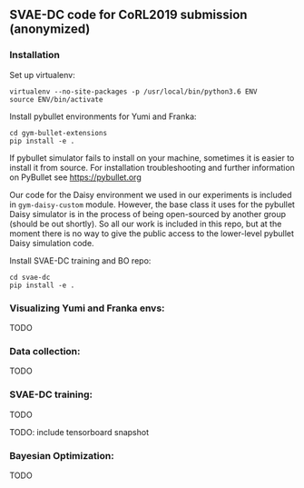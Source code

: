 ## SVAE-DC code for CoRL2019 submission (anonymized)

### Installation

Set up virtualenv:
```
virtualenv --no-site-packages -p /usr/local/bin/python3.6 ENV
source ENV/bin/activate
```

Install pybullet environments for Yumi and Franka:
```
cd gym-bullet-extensions
pip install -e .
```

If pybullet simulator fails to install on your machine, sometimes it is easier to install it from source. For installation troubleshooting and further information on PyBullet see https://pybullet.org

Our code for the Daisy environment we used in our experiments is included in ```gym-daisy-custom``` module. However, the base class it uses for the pybullet Daisy simulator is in the process of being open-sourced by another group (should be out shortly). So all our work is included in this repo, but at the moment there is no way to give the public access to the lower-level pybullet Daisy simulation code.

Install SVAE-DC training and BO repo:

```
cd svae-dc
pip install -e .
```

### Visualizing Yumi and Franka envs:

TODO

### Data collection:

TODO

### SVAE-DC training:

TODO

TODO: include tensorboard snapshot

### Bayesian Optimization:

TODO

